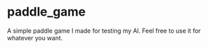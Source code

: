 # paddle_game
A simple paddle game I made for testing my AI. Feel free to use it for whatever you want.
